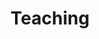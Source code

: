 ---
title: Teaching
summary: My courses
type: landing

cascade:
  - _target:
      kind: page
    params:
      show_breadcrumb: true

sections:
  - block: collection
    id: teaching
    content:
      title: Teaching at CentraleSupélec
      filters:
        folders:
          - teaching
    design:
      view: citation
      # columns: 2
---